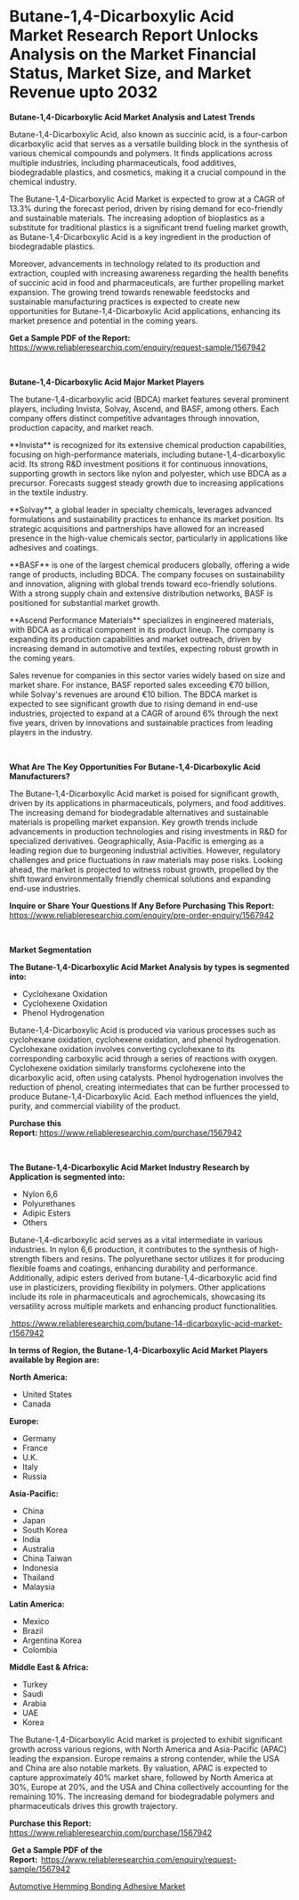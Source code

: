 <p><h1>Butane-1,4-Dicarboxylic Acid Market Research Report Unlocks Analysis on the Market Financial Status, Market Size, and Market Revenue upto 2032</h1></p><p><strong>Butane-1,4-Dicarboxylic Acid Market Analysis and Latest Trends</strong></p>
<p><p>Butane-1,4-Dicarboxylic Acid, also known as succinic acid, is a four-carbon dicarboxylic acid that serves as a versatile building block in the synthesis of various chemical compounds and polymers. It finds applications across multiple industries, including pharmaceuticals, food additives, biodegradable plastics, and cosmetics, making it a crucial compound in the chemical industry.</p><p>The Butane-1,4-Dicarboxylic Acid Market is expected to grow at a CAGR of 13.3% during the forecast period, driven by rising demand for eco-friendly and sustainable materials. The increasing adoption of bioplastics as a substitute for traditional plastics is a significant trend fueling market growth, as Butane-1,4-Dicarboxylic Acid is a key ingredient in the production of biodegradable plastics.</p><p>Moreover, advancements in technology related to its production and extraction, coupled with increasing awareness regarding the health benefits of succinic acid in food and pharmaceuticals, are further propelling market expansion. The growing trend towards renewable feedstocks and sustainable manufacturing practices is expected to create new opportunities for Butane-1,4-Dicarboxylic Acid applications, enhancing its market presence and potential in the coming years.</p></p>
<p><strong>Get a Sample PDF of the Report:&nbsp;</strong> <a href="https://www.reliableresearchiq.com/enquiry/request-sample/1567942?utm_campaign=2299&utm_medium=2&utm_source=Github&utm_content=ia&utm_term=23032025&utm_id=butane-14-dicarboxylic-acid">https://www.reliableresearchiq.com/enquiry/request-sample/1567942</a></p>
<p>&nbsp;</p>
<p><strong>Butane-1,4-Dicarboxylic Acid Major Market Players</strong></p>
<p><p>The butane-1,4-dicarboxylic acid (BDCA) market features several prominent players, including Invista, Solvay, Ascend, and BASF, among others. Each company offers distinct competitive advantages through innovation, production capacity, and market reach.</p><p>**Invista** is recognized for its extensive chemical production capabilities, focusing on high-performance materials, including butane-1,4-dicarboxylic acid. Its strong R&D investment positions it for continuous innovations, supporting growth in sectors like nylon and polyester, which use BDCA as a precursor. Forecasts suggest steady growth due to increasing applications in the textile industry.</p><p>**Solvay**, a global leader in specialty chemicals, leverages advanced formulations and sustainability practices to enhance its market position. Its strategic acquisitions and partnerships have allowed for an increased presence in the high-value chemicals sector, particularly in applications like adhesives and coatings.</p><p>**BASF** is one of the largest chemical producers globally, offering a wide range of products, including BDCA. The company focuses on sustainability and innovation, aligning with global trends toward eco-friendly solutions. With a strong supply chain and extensive distribution networks, BASF is positioned for substantial market growth.</p><p>**Ascend Performance Materials** specializes in engineered materials, with BDCA as a critical component in its product lineup. The company is expanding its production capabilities and market outreach, driven by increasing demand in automotive and textiles, expecting robust growth in the coming years.</p><p>Sales revenue for companies in this sector varies widely based on size and market share. For instance, BASF reported sales exceeding €70 billion, while Solvay's revenues are around €10 billion. The BDCA market is expected to see significant growth due to rising demand in end-use industries, projected to expand at a CAGR of around 6% through the next five years, driven by innovations and sustainable practices from leading players in the industry.</p></p>
<p>&nbsp;</p>
<p><strong>What Are The Key Opportunities For Butane-1,4-Dicarboxylic Acid Manufacturers?</strong></p>
<p><p>The Butane-1,4-Dicarboxylic Acid market is poised for significant growth, driven by its applications in pharmaceuticals, polymers, and food additives. The increasing demand for biodegradable alternatives and sustainable materials is propelling market expansion. Key growth trends include advancements in production technologies and rising investments in R&D for specialized derivatives. Geographically, Asia-Pacific is emerging as a leading region due to burgeoning industrial activities. However, regulatory challenges and price fluctuations in raw materials may pose risks. Looking ahead, the market is projected to witness robust growth, propelled by the shift toward environmentally friendly chemical solutions and expanding end-use industries.</p></p>
<p><strong>Inquire or Share Your Questions If Any Before Purchasing This Report:</strong> <a href="https://www.reliableresearchiq.com/enquiry/pre-order-enquiry/1567942?utm_campaign=2299&utm_medium=2&utm_source=Github&utm_content=ia&utm_term=23032025&utm_id=butane-14-dicarboxylic-acid">https://www.reliableresearchiq.com/enquiry/pre-order-enquiry/1567942</a></p>
<p>&nbsp;</p>
<p><strong>Market Segmentation</strong></p>
<p><strong>The Butane-1,4-Dicarboxylic Acid Market Analysis by types is segmented into:</strong></p>
<p><ul><li>Cyclohexane Oxidation</li><li>Cyclohexene Oxidation</li><li>Phenol Hydrogenation</li></ul></p>
<p><p>Butane-1,4-Dicarboxylic Acid is produced via various processes such as cyclohexane oxidation, cyclohexene oxidation, and phenol hydrogenation. Cyclohexane oxidation involves converting cyclohexane to its corresponding carboxylic acid through a series of reactions with oxygen. Cyclohexene oxidation similarly transforms cyclohexene into the dicarboxylic acid, often using catalysts. Phenol hydrogenation involves the reduction of phenol, creating intermediates that can be further processed to produce Butane-1,4-Dicarboxylic Acid. Each method influences the yield, purity, and commercial viability of the product.</p></p>
<p><strong>Purchase this Report:&nbsp;</strong><a href="https://www.reliableresearchiq.com/purchase/1567942?utm_campaign=2299&utm_medium=2&utm_source=Github&utm_content=ia&utm_term=23032025&utm_id=butane-14-dicarboxylic-acid">https://www.reliableresearchiq.com/purchase/1567942</a></p>
<p>&nbsp;</p>
<p><strong>The Butane-1,4-Dicarboxylic Acid Market Industry Research by Application is segmented into:</strong></p>
<p><ul><li>Nylon 6,6</li><li>Polyurethanes</li><li>Adipic Esters</li><li>Others</li></ul></p>
<p><p>Butane-1,4-dicarboxylic acid serves as a vital intermediate in various industries. In nylon 6,6 production, it contributes to the synthesis of high-strength fibers and resins. The polyurethane sector utilizes it for producing flexible foams and coatings, enhancing durability and performance. Additionally, adipic esters derived from butane-1,4-dicarboxylic acid find use in plasticizers, providing flexibility in polymers. Other applications include its role in pharmaceuticals and agrochemicals, showcasing its versatility across multiple markets and enhancing product functionalities.</p></p>
<p><a href="https://www.reliableresearchiq.com/butane-14-dicarboxylic-acid-market-r1567942?utm_campaign=2299&utm_medium=2&utm_source=Github&utm_content=ia&utm_term=23032025&utm_id=butane-14-dicarboxylic-acid">&nbsp;https://www.reliableresearchiq.com/butane-14-dicarboxylic-acid-market-r1567942</a></p>
<p><strong>In terms of Region, the Butane-1,4-Dicarboxylic Acid Market Players available by Region are:</strong></p>
<p>
    <p> <strong> North America: </strong>
        <ul>
            <li>United States</li>
            <li>Canada</li>
        </ul>
        </p> 
    <p> <strong> Europe: </strong>
        <ul>
            <li>Germany</li>
            <li>France</li>
            <li>U.K.</li>
            <li>Italy</li>
            <li>Russia</li>
        </ul>
        </p> 
    <p> <strong> Asia-Pacific: </strong>
        <ul>
            <li>China</li>
            <li>Japan</li>
            <li>South Korea</li>
            <li>India</li>
            <li>Australia</li>
            <li>China Taiwan</li>
            <li>Indonesia</li>
            <li>Thailand</li>
            <li>Malaysia</li>
        </ul>
        </p> 
    <p> <strong> Latin America: </strong>
        <ul>
            <li>Mexico</li>
            <li>Brazil</li>
            <li>Argentina Korea</li>
            <li>Colombia</li>
        </ul>
        </p> 
    <p> <strong> Middle East & Africa: </strong>
        <ul>
            <li>Turkey</li>
            <li>Saudi</li>
            <li>Arabia</li>
            <li>UAE</li>
            <li>Korea</li>
        </ul>
    </p>
    </p>
<p><p>The Butane-1,4-Dicarboxylic Acid market is projected to exhibit significant growth across various regions, with North America and Asia-Pacific (APAC) leading the expansion. Europe remains a strong contender, while the USA and China are also notable markets. By valuation, APAC is expected to capture approximately 40% market share, followed by North America at 30%, Europe at 20%, and the USA and China collectively accounting for the remaining 10%. The increasing demand for biodegradable polymers and pharmaceuticals drives this growth trajectory.</p></p>
<p><strong>Purchase this Report: </strong><a href="https://www.reliableresearchiq.com/purchase/1567942?utm_campaign=2299&utm_medium=2&utm_source=Github&utm_content=ia&utm_term=23032025&utm_id=butane-14-dicarboxylic-acid">https://www.reliableresearchiq.com/purchase/1567942</a></p>
<p>&nbsp;<strong>Get a Sample PDF of the Report:&nbsp;&nbsp;</strong><a href="https://www.reliableresearchiq.com/enquiry/request-sample/1567942?utm_campaign=2299&utm_medium=2&utm_source=Github&utm_content=ia&utm_term=23032025&utm_id=butane-14-dicarboxylic-acid">https://www.reliableresearchiq.com/enquiry/request-sample/1567942</a></p>
<p><strong></strong></p>
<p><p><a href="https://github.com/hartsockdonnette82/Market-Research-Report-List-1/blob/main/automotive-hemming-bonding-adhesive-market.md?utm_campaign=2299&utm_medium=2&utm_source=Github&utm_content=ia&utm_term=23032025&utm_id=butane-14-dicarboxylic-acid">Automotive Hemming Bonding Adhesive Market</a></p></p>